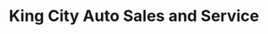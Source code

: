 ---
title: "King City Auto Sales and Service"
url: /king-city/king-city-auto-sales-and-service/
shop: car repair
---
